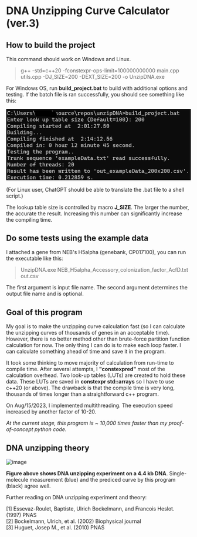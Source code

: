 # DNA Unzipping Curve Calculator (ver.3)
  
## How to build the project

This command should work on Windows and Linux.
  
>g++ -std=c++20 -fconstexpr-ops-limit=100000000000 main.cpp utils.cpp -DJ_SIZE=200 -DEXT_SIZE=200 -o UnzipDNA.exe

For Windows OS, run **build_project.bat** to build with additional options and testing.  If the batch file is ran successfully, you should see something like this:

![image](doc/Compile_time_200x200.png)

(For Linux user, ChatGPT should be able to translate the .bat file to a shell script.)  

The lookup table size is controlled by macro **J_SIZE**. The larger the number, the accurate the result. Increasing this number can significantly increase the compiling time.
  
## Do some tests using the example data

I attached a gene from NEB's H5alpha (genebank, CP017100), you can run the executable like this:  
  
>UnzipDNA.exe NEB_H5alpha_Accessory_colonization_factor_AcfD.txt out.csv

The first argument is input file name. The second argument determines the output file name and is optional.  
  
## Goal of this program

My goal is to make the unzipping curve calculation fast (so I can calculate the unzipping curves of thousands of genes in an acceptable time). However, there is no better method other than brute-force partition function calculation for now. The only thing I can do is to make each loop faster. I can calculate something ahead of time and save it in the program.

It took some thinking to move majority of calculation from run-time to compile time. After several attempts, I **"constexpred"** most of the calculation overhead. Two look-up tables (LUTs) are created to hold these data. These LUTs are saved in **constexpr std::arrays** so I have to use c++20 (or above). The drawback is that the compile time is very long, thousands of times longer than a straightforward c++ program.  
  
On Aug/15/2023, I implemented multithreading. The execution speed increased by another factor of 10-20.  
  
*At the current stage, this program is ~ 10,000 times faster than my proof-of-concept python code.*
  
## DNA unzipping theory

![image](https://github.com/Taomihog/unzipDNA/assets/110962921/710f75ad-8ba1-4234-a182-a5a5bb144cf1)

**Figure above shows DNA unzipping experiment on a 4.4 kb DNA**. Single-molecule measurement (blue) and the prediced curve by this program (black) agree well.  
  
Further reading on DNA unzipping experiment and theory:  

[1] Essevaz-Roulet, Baptiste, Ulrich Bockelmann, and Francois Heslot. (1997) PNAS  
[2] Bockelmann, Ulrich, et al. (2002) Biophysical journal  
[3] Huguet, Josep M., et al. (2010) PNAS  
